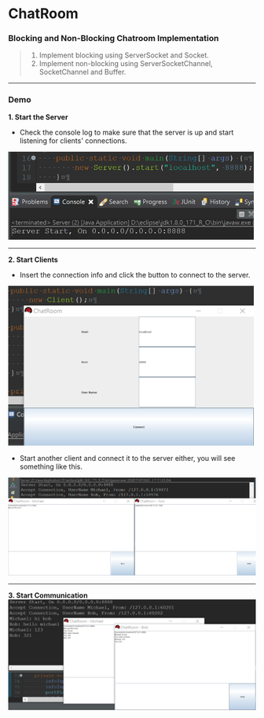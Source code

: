 # ChatRoom
### Blocking and Non-Blocking Chatroom Implementation

> 1. Implement blocking using ServerSocket and Socket.
> 2. Implement non-blocking using ServerSocketChannel, SocketChannel and Buffer.

----------------------------------------------------------------------------------

### Demo
**1. Start the Server**
  - Check the console log to make sure that the server is up and start listening for clients' connections. <br/>
  <img src="https://github.com/michael-ouyang-projects/ChatRoom/blob/master/pictures/server.png" width="500">
  
----------------------------------------------------------------------------------

**2. Start Clients**
  - Insert the connection info and click the button to connect to the server. <br/>
  <img src="https://github.com/michael-ouyang-projects/ChatRoom/blob/master/pictures/client.png" width="500">
  
  - Start another client and connect it to the server either, you will see something like this.
  <img src="https://github.com/michael-ouyang-projects/ChatRoom/blob/master/pictures/connectionLog.png" width="800">
  
----------------------------------------------------------------------------------
  
**3. Start Communication** <br/>
  <img src="https://github.com/michael-ouyang-projects/ChatRoom/blob/master/pictures/communication.png" width="800">
